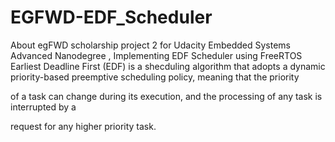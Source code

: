# EGFWD-EDF_Scheduler
About egFWD scholarship project 2 for Udacity Embedded Systems Advanced Nanodegree , Implementing EDF Scheduler using FreeRTOS
Earliest Deadline First (EDF) is a shecduling algorithm that adopts a dynamic priority-based preemptive scheduling policy, meaning that the priority

of a task can change during its execution, and the processing of any task is interrupted by a

request for any higher priority task.
